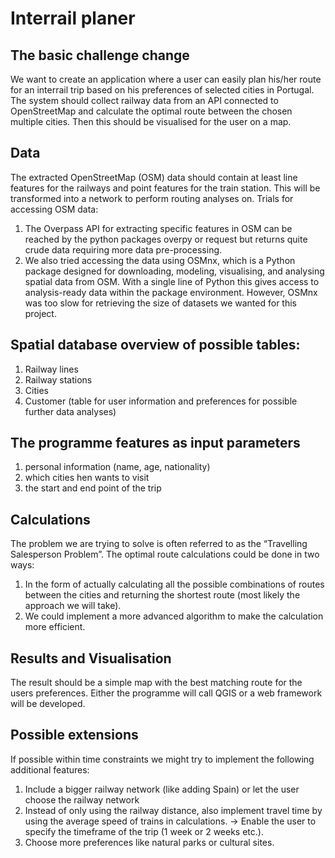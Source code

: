 # Interrail planer

## The basic challenge change
We want to create an application where a user can easily plan his/her route for an interrail trip based on his preferences of selected cities in Portugal.
The system should collect railway data from an API connected to OpenStreetMap and calculate the optimal route between the chosen multiple cities. Then this should be visualised for the user on a map.

## Data
The extracted OpenStreetMap (OSM) data should contain at least line features for the railways and point features for the train station. This will be transformed into a network to perform routing analyses on.
Trials for accessing OSM data:
1)	The Overpass API for extracting specific features in OSM can be reached by the python packages overpy or request  but returns quite crude data requiring more data pre-processing.
2)	We also tried accessing the data using OSMnx, which is a Python package designed for downloading, modeling, visualising, and analysing spatial data from OSM. With a single line of Python this gives access to analysis-ready data within the package environment. However, OSMnx was too slow for retrieving the size of datasets we wanted for this project.

## Spatial database overview of possible tables: 
1)	Railway lines
2)	Railway stations
3)	Cities
4)	Customer (table for user information and preferences for possible further data analyses)
 
## The programme features as input parameters
1)	personal information (name, age, nationality)
2)	which cities hen wants to visit 
3)	the start and end point of the trip

## Calculations
The problem we are trying to solve is often referred to as the “Travelling Salesperson Problem”. The optimal route calculations could be done in two ways:
1)	In the form of actually calculating all the possible combinations of routes between the cities and returning the shortest route (most likely the approach we will take).
2)	We could implement a more advanced algorithm to make the calculation more efficient.

## Results and Visualisation
The result should be a simple map with the best matching route for the users preferences. Either the programme will call QGIS or a web framework will be developed. 

## Possible extensions
If possible within time constraints we might try to implement the following additional features:
1)	Include a bigger railway network (like adding Spain) or let the user choose the railway network
1)	Instead of only using the railway distance, also implement travel time by using the average speed of trains in calculations.
→ Enable the user to specify the timeframe of the trip (1 week or 2 weeks etc.).
2)	Choose more preferences like natural parks or cultural sites.
 

